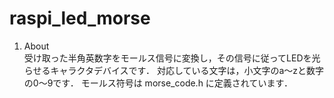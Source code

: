 # raspi_led_morse

1. About  
受け取った半角英数字をモールス信号に変換し，その信号に従ってLEDを光らせるキャラクタデバイスです．
対応している文字は，小文字のa～zと数字の0～9です．
モールス符号は morse_code.h に定義されています．
